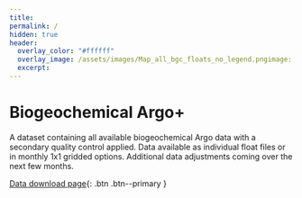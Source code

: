 ```yaml
---
title:  
permalink: /
hidden: true
header:
  overlay_color: "#ffffff"
  overlay_image: /assets/images/Map_all_bgc_floats_no_legend.pngimage: /assets/images/Map_all_bgc_floats_no_legend.png
  excerpt: 
---
```

# Biogeochemical Argo+
A dataset containing all available biogeochemical Argo data with a secondary quality control applied. Data available as individual float files or in monthly 1x1 gridded options. Additional data adjustments coming over the next few months. 

[Data download page](data-download/){: .btn .btn--primary }
